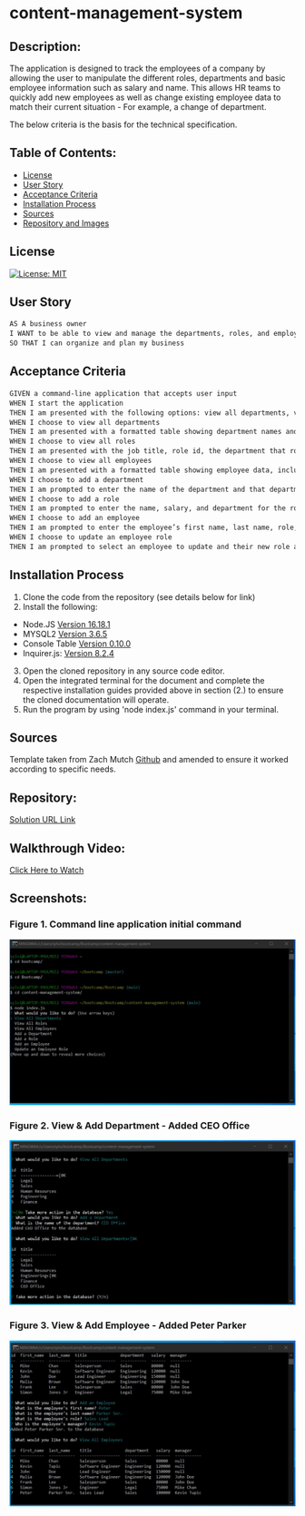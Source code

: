 # content-management-system

## Description:
The application is designed to track the employees of a company by allowing the user to manipulate the different roles, departments and basic employee information such as salary and name. This allows HR teams to quickly add new employees as well as change existing employee data to match their current situation - For example, a change of department.

The below criteria is the basis for the technical specification.


## Table of Contents:
* [License](#license)
* [User Story](#user-story)
* [Acceptance Criteria](#acceptance-criteria)
* [Installation Process](#installation-process)
* [Sources](#sources)
* [Repository and Images](#repository)

## License
[![License: MIT](https://img.shields.io/badge/License-MIT-yellow.svg)](https://opensource.org/licenses/MIT)


## User Story

```md
AS A business owner
I WANT to be able to view and manage the departments, roles, and employees in my company
SO THAT I can organize and plan my business
```

## Acceptance Criteria

```md
GIVEN a command-line application that accepts user input
WHEN I start the application
THEN I am presented with the following options: view all departments, view all roles, view all employees, add a department, add a role, add an employee, and update an employee role
WHEN I choose to view all departments
THEN I am presented with a formatted table showing department names and department ids
WHEN I choose to view all roles
THEN I am presented with the job title, role id, the department that role belongs to, and the salary for that role
WHEN I choose to view all employees
THEN I am presented with a formatted table showing employee data, including employee ids, first names, last names, job titles, departments, salaries, and managers that the employees report to
WHEN I choose to add a department
THEN I am prompted to enter the name of the department and that department is added to the database
WHEN I choose to add a role
THEN I am prompted to enter the name, salary, and department for the role and that role is added to the database
WHEN I choose to add an employee
THEN I am prompted to enter the employee’s first name, last name, role, and manager, and that employee is added to the database
WHEN I choose to update an employee role
THEN I am prompted to select an employee to update and their new role and this information is updated in the database 
```

## Installation Process
1. Clone the code from the repository (see details below for link)
2. Install the following: 
* Node.JS [Version 16.18.1](https://nodejs.org/en/blog/release/v16.18.1/)
* MYSQL2 [Version 3.6.5](https://www.npmjs.com/package/mysql2)
* Console Table [Version 0.10.0](https://www.npmjs.com/package/console.table)
* Inquirer.js: [Version 8.2.4](https://www.npmjs.com/package/inquirer/v/8.2.4)
3. Open the cloned repository in any source code editor.
4. Open the integrated terminal for the document and complete the respective installation guides provided above in section (2.) to ensure the cloned documentation will operate.
5. Run the program by using 'node index.js' command in your terminal.

## Sources

Template taken from Zach Mutch  [Github](https://github.com/that-devguy) and amended to ensure it worked according to specific needs.

## Repository:
[Solution URL Link](https://github.com/MagMillen-Dutka/content-management-system)

## Walkthrough Video:
[Click Here to Watch]()

## Screenshots:
### Figure 1. Command line application initial command
![](./assets/images/Opening%20command.jpg) 
### Figure 2. View & Add Department - Added CEO Office
![](./assets/images/Add%20Department.jpg)
### Figure 3. View & Add Employee - Added Peter Parker
![](./assets/images/Add%20Employee.jpg)
